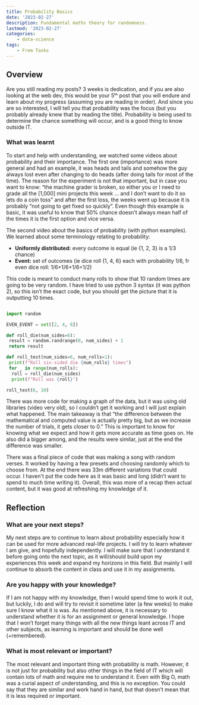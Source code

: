 ```yaml
---
title: Probability Basics 
date: '2023-02-27'
description: Fundamental maths theory for randomness.
lastmod: '2023-02-27'
categories:
    - data-science
tags:
    - From Tasks
---
```


## Overview

Are you still reading my posts? 3 weeks is dedication, and if you are also looking at the web dev, this would be your 5ᵗʰ post that you will endure and learn about my progress (assuming you are reading in order). And since you are so interested, I will tell you that probability was the focus (but you probably already knew that by reading the title). Probability is being used to determine the chance something will occur, and is a good thing to know outside IT.

### What was learnt

To start and help with understanding, we watched some videos about probability and their importance. The first one (importance) was more general and had an example, it was heads and tails and somehow the guy always lost even after changing to do heads (after doing tails for most of the time). The reason for the experiment is not that important, but in case you want to know: “the machine grader is broken, so either you or I need to grade all the [1,000] mini projects this week … and I don’t want to do it so lets do a coin toss” and after the first loss, the weeks went up because it is probably “not going to get fixed so quickly”. Even though this example is basic, it was useful to know that 50% chance doesn’t always mean half of the times it is the first option and vice versa.

The second video about the basics of probability (with python examples). We learned about some terminology relating to probability:

- **Uniformly distributed:** every outcome is equal (ie {1, 2, 3} is a 1/3 chance)
- **Event:** set of outcomes (ie dice roll {1, 4, 6} each with probability 1/6, fr even dice roll: 1/6+1/6+1/6=1/2)

This code is meant to conduct many rolls to show that 10 random times are going to be very random. I have tried to use python 3 syntax (it was python 2), so this isn’t the exact code, but you should get the picture that it is outputting 10 times.

```python

import random

EVEN_EVENT = set([2, 4, 6])

def roll_die(num_sides=6):
 result = random.randrange(0, num_sides) + 1
 return result

def roll_test(num_sides=6, num_rolls=1):
 print(f"Roll six-sided die {num_rolls} times")
 for _ in range(num_rolls):
  roll = roll_die(num_sides)
  print(f"Roll was {roll}")

roll_test(6, 10)
```

There was more code for making a graph of the data, but it was using old libraries (video very old), so I couldn’t get it working and I will just explain what happened. The main takeaway is that “the difference between the mathematical and computed value is actually pretty big, but as we increase the number of trials, it gets closer to 0.” This is important to know for knowing what we expect and how it gets more accurate as time goes on. He also did a bigger among, and the results were similar, just at the end the difference was smaller.

There was a final piece of code that was making a song with random verses. It worked by having a few presets and choosing randomly which to choose from. At the end there was 33m different variations that could occur. I haven't put the code here as it was basic and long (didn’t want to spend to much time writing it). Overall, this was more of a recap then actual content, but it was good at refreshing my knowledge of it.

## Reflection

### What are your next steps?

My next steps are to continue to learn about probability especially how it can be used for more advanced real-life projects. I will try to learn whatever I am give, and hopefully independently. I will make sure that I understand it before going onto the next topic, as it will/should build upon my experiences this week and expand my horizons in this field. But mainly I will continue to absorb the content in class and use it in my assignments.

### Are you happy with your knowledge?

If I am not happy with my knowledge, then I would spend time to work it out, but luckily, I do and will try to revisit it sometime later (a few weeks) to make sure I know what it is was. As mentioned above, it is necessary to understand whether it is for an assignment or general knowledge. I hope that I won’t forget many things with all the new things leant across IT and other subjects, as learning is important and should be done well (+remembered).

### What is most relevant or important?

The most relevant and important thing with probability is math. However, it is not just for probability but also other things in the field of IT which will contain lots of math and require me to understand it. Even with Big O, math was a curial aspect of understanding, and this is no exception. You could say that they are similar and work hand in hand, but that doesn’t mean that it is less required or important.
